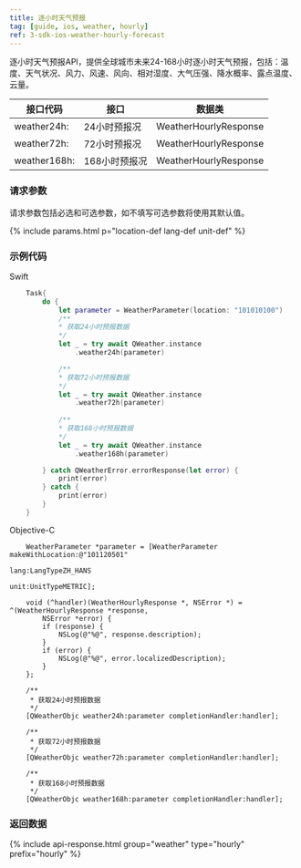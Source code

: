 ```yaml
---
title: 逐小时天气预报
tag: [guide, ios, weather, hourly]
ref: 3-sdk-ios-weather-hourly-forecast
---
```


逐小时天气预报API，提供全球城市未来24-168小时逐小时天气预报，包括：温度、天气状况、风力、风速、风向、相对湿度、大气压强、降水概率、露点温度、云量。

| 接口代码      | 接口          | 数据类           |
| ------------ | ------------ | ---------------- |
| weather24h:  | 24小时预报况  | WeatherHourlyResponse |
| weather72h:  | 72小时预报况  | WeatherHourlyResponse |
| weather168h: | 168小时预报况 | WeatherHourlyResponse |

### 请求参数

请求参数包括必选和可选参数，如不填写可选参数将使用其默认值。

{% include params.html p="location-def lang-def unit-def" %}

### 示例代码

Swift

```swift
    Task{
        do {
            let parameter = WeatherParameter(location: "101010100")
            /**
            * 获取24小时预报数据
            */
            let _ = try await QWeather.instance
                .weather24h(parameter)

            /**
            * 获取72小时预报数据
            */
            let _ = try await QWeather.instance
                .weather72h(parameter)
            
            /**
            * 获取168小时预报数据
            */
            let _ = try await QWeather.instance
                .weather168h(parameter)

        } catch QWeatherError.errorResponse(let error) {
            print(error)
        } catch {
            print(error)
        }
    }
```

Objective-C

```objc
    WeatherParameter *parameter = [WeatherParameter makeWithLocation:@"101120501" 
                                                        lang:LangTypeZH_HANS 
                                                        unit:UnitTypeMETRIC];
    
    void (^handler)(WeatherHourlyResponse *, NSError *) = ^(WeatherHourlyResponse *response,
        NSError *error) {
        if (response) {
            NSLog(@"%@", response.description);
        }
        if (error) {
            NSLog(@"%@", error.localizedDescription);
        }
    };

    /**
     * 获取24小时预报数据
     */
    [QWeatherObjc weather24h:parameter completionHandler:handler];

    /**
     * 获取72小时预报数据
     */
    [QWeatherObjc weather72h:parameter completionHandler:handler];
    
    /**
     * 获取168小时预报数据
     */
    [QWeatherObjc weather168h:parameter completionHandler:handler];
```

### 返回数据

{% include api-response.html group="weather" type="hourly" prefix="hourly" %}
